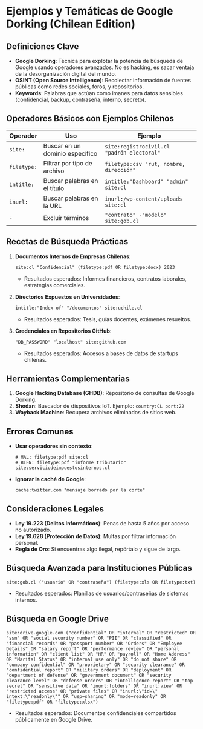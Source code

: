 # Ejemplos y Temáticas de Google Dorking (Chilean Edition)

## Definiciones Clave
- **Google Dorking**: Técnica para explotar la potencia de búsqueda de Google usando operadores avanzados. No es hacking, es sacar ventaja de la desorganización digital del mundo.
- **OSINT (Open Source Intelligence)**: Recolectar información de fuentes públicas como redes sociales, foros, y repositorios.
- **Keywords**: Palabras que actúan como imanes para datos sensibles (confidencial, backup, contraseña, interno, secreto).

## Operadores Básicos con Ejemplos Chilenos
| Operador | Uso | Ejemplo |
|----------|-----|---------|
| `site:` | Buscar en un dominio específico | `site:registrocivil.cl "padrón electoral"` |
| `filetype:` | Filtrar por tipo de archivo | `filetype:csv "rut, nombre, dirección"` |
| `intitle:` | Buscar palabras en el título | `intitle:"Dashboard" "admin" site:cl` |
| `inurl:` | Buscar palabras en la URL | `inurl:/wp-content/uploads site:cl` |
| `-` | Excluir términos | `"contrato" -"modelo" site:gob.cl` |

## Recetas de Búsqueda Prácticas
1. **Documentos Internos de Empresas Chilenas**:
   ```
   site:cl "Confidencial" (filetype:pdf OR filetype:docx) 2023
   ```
   - Resultados esperados: Informes financieros, contratos laborales, estrategias comerciales.

2. **Directorios Expuestos en Universidades**:
   ```
   intitle:"Index of" "/documentos" site:uchile.cl
   ```
   - Resultados esperados: Tesis, guías docentes, exámenes resueltos.

3. **Credenciales en Repositorios GitHub**:
   ```
   "DB_PASSWORD" "localhost" site:github.com
   ```
   - Resultados esperados: Accesos a bases de datos de startups chilenas.

## Herramientas Complementarias
1. **Google Hacking Database (GHDB)**: Repositorio de consultas de Google Dorking.
2. **Shodan**: Buscador de dispositivos IoT. Ejemplo: `country:CL port:22`
3. **Wayback Machine**: Recupera archivos eliminados de sitios web.

## Errores Comunes
- **Usar operadores sin contexto**:
  ```
  # MAL: filetype:pdf site:cl
  # BIEN: filetype:pdf "informe tributario" site:serviciodeimpuestosinternos.cl
  ```
- **Ignorar la caché de Google**:
  ```
  cache:twitter.com "mensaje borrado por la corte"
  ```

## Consideraciones Legales
- **Ley 19.223 (Delitos Informáticos)**: Penas de hasta 5 años por acceso no autorizado.
- **Ley 19.628 (Protección de Datos)**: Multas por filtrar información personal.
- **Regla de Oro**: Si encuentras algo ilegal, repórtalo y sigue de largo.

## Búsqueda Avanzada para Instituciones Públicas
```
site:gob.cl ("usuario" OR "contraseña") (filetype:xls OR filetype:txt)
```
- Resultados esperados: Planillas de usuarios/contraseñas de sistemas internos.

## Búsqueda en Google Drive
```
site:drive.google.com ("confidential" OR "internal" OR "restricted" OR "ssn" OR "social security number" OR "PII" OR "classified" OR "financial records" OR "passport number" OR "Orders" OR "Employee Details" OR "salary report" OR "performance review" OR "personal information" OR "client list" OR "HR" OR "payroll" OR "Home Address" OR "Marital Status" OR "internal use only" OR "do not share" OR "company confidential" OR "proprietary" OR "security clearance" OR "confidential report" OR "military orders" OR "deployment" OR "department of defense" OR "government document" OR "security clearance level" OR "defense orders" OR "intelligence report" OR "top secret" OR "sensitive data" OR "inurl:folders" OR "inurl:view" OR "restricted access" OR "private files" OR "inurl:\"id=\" intext:\"readonly\"" OR "usp=sharing" OR "mode=readonly" OR "filetype:pdf" OR "filetype:xlsx")
```
- Resultados esperados: Documentos confidenciales compartidos públicamente en Google Drive.

